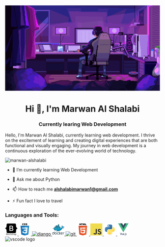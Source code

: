 [![MasterHead](cover.gif)](https://rishavchanda.io)
<h1 align="center">Hi 👋, I'm Marwan Al Shalabi</h1>
<h3 align="center">Currently learing Web Development</h3>

Hello, I'm Marwan Al Shalabi, currently  learning  web development. I thrive on the excitement of learning and creating digital experiences that are both functional and visually engaging. My journey in web development is a continuous exploration of the ever-evolving world of technology.

<p align="left"> <img src="https://komarev.com/ghpvc/?username=marwan-alshalabi&label=Profile%20views&color=0e75b6&style=flat" alt="marwan-alshalabi" /> </p>

- 🌱 I’m currently learning Web Development
  
- 💬 Ask me about Python
  
- 📫 How to reach me **alshalabimarwan1@gmail.com**
  
- ⚡ Fun fact I love to travel

<p align="left">
</p>

<h3 align="left">Languages and Tools:</h3>
<p align="left"> <a href="https://getbootstrap.com" target="_blank" rel="noreferrer"> <img src="https://raw.githubusercontent.com/devicons/devicon/master/icons/bootstrap/bootstrap-plain-wordmark.svg" alt="bootstrap" width="40" height="40"/> </a> <a href="https://www.w3schools.com/css/" target="_blank" rel="noreferrer"> <img src="https://raw.githubusercontent.com/devicons/devicon/master/icons/css3/css3-original-wordmark.svg" alt="css3" width="40" height="40"/> </a> <a href="https://www.djangoproject.com/" target="_blank" rel="noreferrer"> <img src="https://cdn.worldvectorlogo.com/logos/django.svg" alt="django" width="40" height="40"/> </a> <a href="https://www.docker.com/" target="_blank" rel="noreferrer"> <img src="https://raw.githubusercontent.com/devicons/devicon/master/icons/docker/docker-original-wordmark.svg" alt="docker" width="40" height="40"/> </a> <a href="https://git-scm.com/" target="_blank" rel="noreferrer"> <img src="https://www.vectorlogo.zone/logos/git-scm/git-scm-icon.svg" alt="git" width="40" height="40"/> </a> <a href="https://www.w3.org/html/" target="_blank" rel="noreferrer"> <img src="https://raw.githubusercontent.com/devicons/devicon/master/icons/html5/html5-original-wordmark.svg" alt="html5" width="40" height="40"/> </a> <a href="https://developer.mozilla.org/en-US/docs/Web/JavaScript" target="_blank" rel="noreferrer"> <img src="https://raw.githubusercontent.com/devicons/devicon/master/icons/javascript/javascript-original.svg" alt="javascript" width="40" height="40"/> </a> <a href="https://www.python.org" target="_blank" rel="noreferrer"> <img src="https://raw.githubusercontent.com/devicons/devicon/master/icons/python/python-original.svg" alt="python" width="40" height="40"/> </a> <a href="https://vuejs.org/" target="_blank" rel="noreferrer"> <img src="https://raw.githubusercontent.com/devicons/devicon/master/icons/vuejs/vuejs-original-wordmark.svg" alt="vuejs" width="40" height="40"/> </a>  <img src="https://cdn.jsdelivr.net/gh/devicons/devicon/icons/vscode/vscode-original.svg" height="40" alt="vscode logo"  /> </p>



